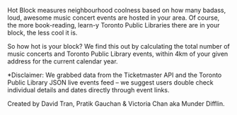 Hot Block measures neighbourhood coolness based on how many badass, loud, awesome music concert events are hosted in your area. Of course, the more book-reading, learn-y Toronto Public Libraries there are in your block, the less cool it is.

So how hot is your block? We find this out by calculating the total number of music concerts and Toronto Public Library events, within 4km of your given address for the current calendar year.

*Disclaimer: We grabbed data from the Ticketmaster API and the Toronto Public Library JSON live events feed – we suggest users double check individual details and dates directly through event links.

Created by David Tran, Pratik Gauchan & Victoria Chan aka Munder Difflin.